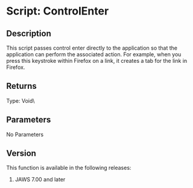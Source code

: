 # Script: ControlEnter

## Description

This script passes control enter directly to the application so that the
application can perform the associated action. For example, when you
press this keystroke within Firefox on a link, it creates a tab for the
link in Firefox.

## Returns

Type: Void\

## Parameters

No Parameters

## Version

This function is available in the following releases:

1.  JAWS 7.00 and later
